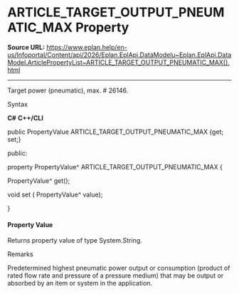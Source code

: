 # ARTICLE_TARGET_OUTPUT_PNEUMATIC_MAX Property

**Source URL:** https://www.eplan.help/en-us/Infoportal/Content/api/2026/Eplan.EplApi.DataModelu~Eplan.EplApi.DataModel.ArticlePropertyList~ARTICLE_TARGET_OUTPUT_PNEUMATIC_MAX().html

---

Target power (pneumatic), max. # 26146.

Syntax

**C#**
**C++/CLI**


public PropertyValue ARTICLE_TARGET_OUTPUT_PNEUMATIC_MAX {get; set;}

public:

property PropertyValue^ ARTICLE_TARGET_OUTPUT_PNEUMATIC_MAX {

   PropertyValue^ get();

   void set (    PropertyValue^ value);

}


#### Property Value

Returns property value of type System.String.

Remarks

Predetermined highest pneumatic power output or consumption (product of rated flow rate and pressure of a pressure medium) that may be output or absorbed by an item or system in the application.
